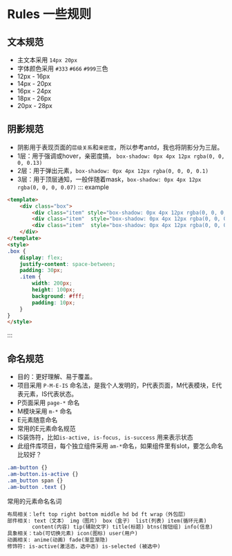 # Rules 一些规则

## 文本规范
* 主文本采用 `14px 20px`
* 字体颜色采用 `#333` `#666` `#999`三色
* 12px - 16px
* 14px - 20px
* 16px - 24px
* 18px - 26px
* 20px - 28px

## 阴影规范
* 阴影用于表现页面的`层级关系`和`亲密度`，所以参考antd，我也将阴影分为三层。
* 1层：用于强调或hover，亲密度搞， `box-shadow: 0px 4px 12px rgba(0, 0, 0, 0.13)`
* 2层：用于弹出元素，`box-shadow: 0px 4px 12px rgba(0, 0, 0, 0.1)`
* 3层：用于顶层通知，一般伴随着mask，`box-shadow: 0px 4px 12px rgba(0, 0, 0, 0.07)`
::: example
``` html
<template>
    <div class="box">
        <div class="item" style="box-shadow: 0px 4px 12px rgba(0, 0, 0, 0.13)">第一层</div>
        <div class="item"  style="box-shadow: 0px 4px 12px rgba(0, 0, 0, 0.1)">第二层</div>
        <div class="item"  style="box-shadow: 0px 4px 12px rgba(0, 0, 0, 0.07)">第三层</div>
    </div>
</template>
<style>
.box {
    display: flex;
    justify-content: space-between;
    padding: 30px;
    .item {
        width: 200px;
        height: 100px;
        background: #fff;
        padding: 10px;
    }
}
</style>
```
:::

## 命名规范
* 目的：更好理解、易于覆盖。
* 项目采用 `P-M-E-IS` 命名法，是我个人发明的，P代表页面，M代表模块，E代表元素，IS代表状态。
* P页面采用 `page-*` 命名
* M模块采用 `m-*` 命名
* E元素随意命名
* 常用的E元素命名规范
* IS装饰符，比如`is-active, is-focus, is-success` 用来表示状态
* 此组件库项目，每个独立组件采用 `am-*`命名，如果组件里有slot，要怎么命名比较好？


``` css
.am-button {}
.am-button.is-active {}
.am_button span {}
.am-button .text {}
```
常用的元素命名名词
``` md
布局相关：left top right bottom middle hd bd ft wrap（外包层）
部件相关: text（文本） img（图片） box（盒子） list(列表) item(循环元素)
        content(内容) tip(辅助文字) title(标题) btns(按钮组) info(信息)
具象相关：tab(可切换元素) icon(图标) user(用户)
动画相关: anime(动画) fade(渐显渐隐)
修饰符: is-active(激活态，选中态) is-selected (被选中)
```